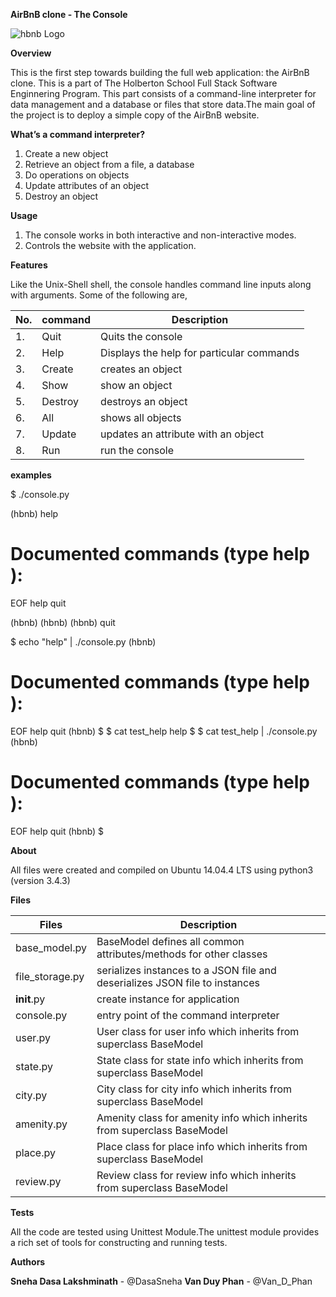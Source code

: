 **AirBnB clone - The Console**

![hbnb Logo](https://imgur.com/OilEsXV.png "hbnb logo")

**Overview**

This is the first step towards building the full web application: the AirBnB clone. This is a part of The Holberton School Full Stack Software Enginnering Program. This part consists of a command-line interpreter for data management and a database or files that store data.The main goal of the project is to deploy a simple copy of the AirBnB website.

**What’s a command interpreter?**

1. Create a new object
2. Retrieve an object from a file, a database
3. Do operations on objects
4. Update attributes of an object
5. Destroy an object

**Usage**

1. The console works in both interactive and non-interactive modes.
2. Controls the website with the application.

**Features**

Like the Unix-Shell shell, the console handles command line inputs along with arguments.
Some of the following are,

| No. | command | Description |
| --- | ------- | ----------- |
| 1. | Quit | Quits the console | (hbnb) quit |
| 2. | Help | Displays the help for particular commands | (hbnb) help |
| 3. | Create | creates an object | (hbnb) create <class> |
| 4. | Show | show an object | (hbnb) show <class> <id> |
| 5. | Destroy | destroys an object | (hbnb) destroy <class> <id> |
| 6. | All | shows all objects | (hbnb) all <class> <id> |
| 7. | Update | updates an attribute with an object | (hbnb) create <class> <id> <attribute name> "<attribute value>"|
| 8. | Run | run the console | ./console.py |

**examples**

$ ./console.py

(hbnb) help

Documented commands (type help <topic>):
========================================
EOF  help  quit

(hbnb) 
(hbnb) 
(hbnb) quit


$ echo "help" | ./console.py
(hbnb)

Documented commands (type help <topic>):
========================================
EOF  help  quit
(hbnb) 
$
$ cat test_help
help
$
$ cat test_help | ./console.py
(hbnb)

Documented commands (type help <topic>):
========================================
EOF  help  quit
(hbnb) 
$


**About**

All files were created and compiled on Ubuntu 14.04.4 LTS using python3 (version 3.4.3)

**Files**

| Files | Description |
| ----- | ----------- |
| base_model.py | BaseModel defines all common attributes/methods for other classes |
| file_storage.py | serializes instances to a JSON file and deserializes JSON file to instances |
| __init__.py | create instance for application |
| console.py | entry point of the command interpreter |
| user.py | User class for user info which inherits from superclass BaseModel |
| state.py | State class for state info which inherits from superclass BaseModel |
| city.py | City class for city info which inherits from superclass BaseModel |
| amenity.py | Amenity class for amenity info which inherits from superclass BaseModel |
| place.py | Place class for place info which inherits from superclass BaseModel |
| review.py | Review class for review info which inherits from superclass BaseModel |

**Tests**

All the code are tested using Unittest Module.The unittest module provides a rich set of tools for constructing and running tests.

**Authors**

**Sneha Dasa Lakshminath** - @DasaSneha
**Van Duy Phan** - @Van_D_Phan
